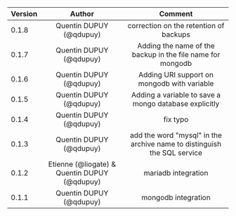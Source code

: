 | Version         |    Author     | Comment
| ------------ | :-----------: | :-----------: |
| 0.1.8 |    Quentin DUPUY (@qdupuy)     | correction on the retention of backups
| 0.1.7 |    Quentin DUPUY (@qdupuy)     | Adding the name of the backup in the file name for mongodb
| 0.1.6 |    Quentin DUPUY (@qdupuy)     | Adding URI support on mongodb with variable 
| 0.1.5 |    Quentin DUPUY (@qdupuy)     | Adding a variable to save a mongo database explicitly 
| 0.1.4 |    Quentin DUPUY (@qdupuy)     | fix typo
| 0.1.3 |    Quentin DUPUY (@qdupuy)     | add the word "mysql" in the archive name to distinguish the SQL service
| 0.1.2 |    Etienne (@liogate) & Quentin DUPUY (@qdupuy)     | mariadb integration
| 0.1.1 |    Quentin DUPUY (@qdupuy)     | mongodb integration
